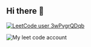 ## Hi there 👋

<!--
**bourbakiii/bourbakiii** is a ✨ _special_ ✨ repository because its `README.md` (this file) appears on your GitHub profile.

Here are some ideas to get you started:

- 🔭 I’m currently working on ...
- 🌱 I’m currently learning ...
- 👯 I’m looking to collaborate on ...
- 🤔 I’m looking for help with ...
- 💬 Ask me about ...
- 📫 How to reach me: ...
- 😄 Pronouns: ...
- ⚡ Fun fact: ...
-->
[![LeetCode user 3wPvgrQDqb](https://img.shields.io/badge/dynamic/json?style=for-the-badge&labelColor=black&color=%23ffa116&label=%D0%A0%D0%B5%D1%88%D0%B5%D0%BD%D0%BE&query=solved&url=https%3A%2F%2Fleetcode-badge.vercel.app%2Fapi%2Fusers%2F3wPvgrQDqb&logo=leetcode&logoColor=yellow)](https://leetcode.com/3wPvgrQDqb/)

![My leet code account](https://leetcode-badge-sage.vercel.app/badge/3wPvgrQDqb?theme=neutral)
